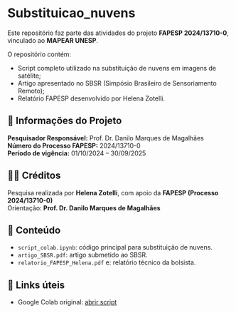 # Substituicao_nuvens

Este repositório faz parte das atividades do projeto **FAPESP 2024/13710-0**, vinculado ao **MAPEAR UNESP**.

O repositório contém:
- Script completo utilizado na substituição de nuvens em imagens de satélite;
- Artigo apresentado no SBSR (Simpósio Brasileiro de Sensoriamento Remoto);
- Relatório FAPESP desenvolvido por Helena Zotelli.

## 📘 Informações do Projeto

**Pesquisador Responsável:** Prof. Dr. Danilo Marques de Magalhães  
**Número do Processo FAPESP:** 2024/13710-0  
**Período de vigência:** 01/10/2024 – 30/09/2025  

## 👩‍🔬 Créditos

Pesquisa realizada por **Helena Zotelli**, com apoio da **FAPESP (Processo 2024/13710-0)**  
Orientação: **Prof. Dr. Danilo Marques de Magalhães**  

## 📂 Conteúdo
- `script_colab.ipynb`: código principal para substituição de nuvens.  
- `artigo_SBSR.pdf`: artigo submetido ao SBSR.  
- `relatorio_FAPESP_Helena.pdf` e: relatório técnico da bolsista.  

## 🔗 Links úteis
- Google Colab original: [abrir script](https://colab.research.google.com/drive/1UjK-zvDomaoIvwE8ilZIZLTGj92L31c9?usp=sharing)
